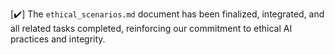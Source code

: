 [✔️] The `ethical_scenarios.md` document has been finalized, integrated, and all related tasks completed, reinforcing our commitment to ethical AI practices and integrity.